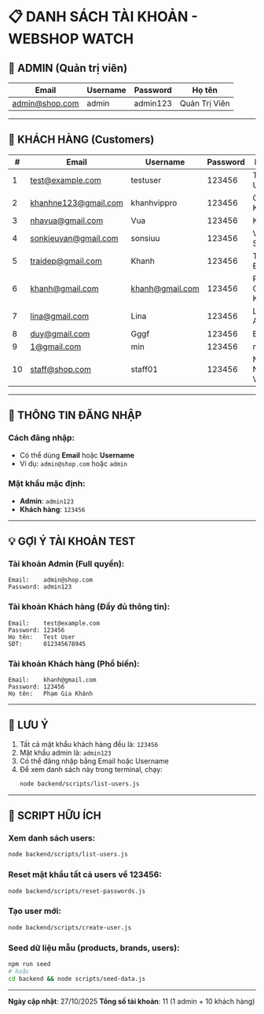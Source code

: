 # 📋 DANH SÁCH TÀI KHOẢN - WEBSHOP WATCH

## 👑 ADMIN (Quản trị viên)

| Email | Username | Password | Họ tên |
|-------|----------|----------|--------|
| admin@shop.com | admin | admin123 | Quản Trị Viên |

---

## 👤 KHÁCH HÀNG (Customers)

| # | Email | Username | Password | Họ tên | SĐT |
|---|-------|----------|----------|--------|-----|
| 1 | test@example.com | testuser | 123456 | Test User | 012345678945 |
| 2 | khanhne123@gmail.com | khanhvippro | 123456 | Gia Khánh | - |
| 3 | nhavua@gmail.com | Vua | 123456 | King | - |
| 4 | sonkieuvan@gmail.com | sonsiuu | 123456 | Van Son | - |
| 5 | traidep@gmail.com | Khanh | 123456 | Trai Đẹp | - |
| 6 | khanh@gmail.com | khanh@gmail.com | 123456 | Phạm Gia Khánh | - |
| 7 | lina@gmail.com | Lina | 123456 | Linh Anh | - |
| 8 | duy@gmail.com | Gggf | 123456 | Bgcvv | - |
| 9 | 1@gmail.com | min | 123456 | minh | 0000000000 |
| 10 | staff@shop.com | staff01 | 123456 | Nguyễn Nhân Viên | - |

---

## 🔑 THÔNG TIN ĐĂNG NHẬP

### Cách đăng nhập:
- Có thể dùng **Email** hoặc **Username**
- Ví dụ: `admin@shop.com` hoặc `admin`

### Mật khẩu mặc định:
- **Admin**: `admin123`
- **Khách hàng**: `123456`

---

## 💡 GỢI Ý TÀI KHOẢN TEST

### Tài khoản Admin (Full quyền):
```
Email:    admin@shop.com
Password: admin123
```

### Tài khoản Khách hàng (Đầy đủ thông tin):
```
Email:    test@example.com
Password: 123456
Họ tên:   Test User
SĐT:      012345678945
```

### Tài khoản Khách hàng (Phổ biến):
```
Email:    khanh@gmail.com
Password: 123456
Họ tên:   Phạm Gia Khánh
```

---

## 📝 LƯU Ý

1. Tất cả mật khẩu khách hàng đều là: `123456`
2. Mật khẩu admin là: `admin123`
3. Có thể đăng nhập bằng Email hoặc Username
4. Để xem danh sách này trong terminal, chạy:
   ```bash
   node backend/scripts/list-users.js
   ```

---

## 🔧 SCRIPT HỮU ÍCH

### Xem danh sách users:
```bash
node backend/scripts/list-users.js
```

### Reset mật khẩu tất cả users về 123456:
```bash
node backend/scripts/reset-passwords.js
```

### Tạo user mới:
```bash
node backend/scripts/create-user.js
```

### Seed dữ liệu mẫu (products, brands, users):
```bash
npm run seed
# hoặc
cd backend && node scripts/seed-data.js
```

---

**Ngày cập nhật**: 27/10/2025
**Tổng số tài khoản**: 11 (1 admin + 10 khách hàng)

